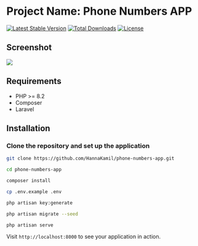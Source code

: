# Project Name: Phone Numbers APP

[![Latest Stable Version](https://poser.pugx.org/laravel/framework/v/stable)](https://packagist.org/packages/laravel/framework)
[![Total Downloads](https://poser.pugx.org/laravel/framework/downloads)](https://packagist.org/packages/laravel/framework)
[![License](https://poser.pugx.org/laravel/framework/license)](https://packagist.org/packages/laravel/framework)


## Screenshot
![](C:\Users\Hanna\Desktop\phone-numbers.png)

## Requirements

- PHP >= 8.2
- Composer
- Laravel

## Installation

### Clone the repository and set up the application

```sh
git clone https://github.com/HannaKamil/phone-numbers-app.git
```


```sh
cd phone-numbers-app
```

```sh
composer install
```

```sh
cp .env.example .env
```

```sh
php artisan key:generate
```

```sh
php artisan migrate --seed
```

```sh
php artisan serve
```

Visit `http://localhost:8000` to see your application in action.
 


